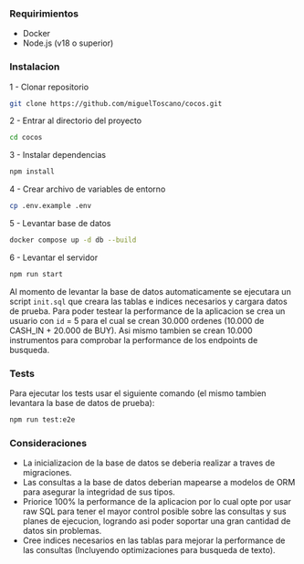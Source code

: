 ### Requirimientos
- Docker
- Node.js (v18 o superior)

### Instalacion

1 - Clonar repositorio
```bash
git clone https://github.com/miguelToscano/cocos.git
```

2 - Entrar al directorio del proyecto
```bash
cd cocos
```

3 - Instalar dependencias
```bash   
npm install
```

4 - Crear archivo de variables de entorno
```bash
cp .env.example .env
```

5 - Levantar base de datos
```bash
docker compose up -d db --build
```

6 - Levantar el servidor
```bash
npm run start
```

Al momento de levantar la base de datos automaticamente se ejecutara un script `init.sql` que creara las tablas e indices necesarios y cargara datos de prueba. Para poder testear la performance de la aplicacion se crea un usuario con `id` = 5 para el cual se crean 30.000 ordenes (10.000 de CASH_IN + 20.000 de BUY). Asi mismo tambien se crean 10.000 instrumentos para comprobar la performance de los endpoints de busqueda.

### Tests
Para ejecutar los tests usar el siguiente comando (el mismo tambien levantara la base de datos de prueba):
```bash
npm run test:e2e
```

### Consideraciones
- La inicializacion de la base de datos se deberia realizar a traves de migraciones.
- Las consultas a la base de datos deberian mapearse a modelos de ORM para asegurar la integridad de sus tipos.
- Priorice 100% la performance de la aplicacion por lo cual opte por usar raw SQL para tener el mayor control posible sobre las consultas y sus planes de ejecucion, logrando asi poder soportar una gran cantidad de datos sin problemas.
- Cree indices necesarios en las tablas para mejorar la performance de las consultas (Incluyendo optimizaciones para busqueda de texto).